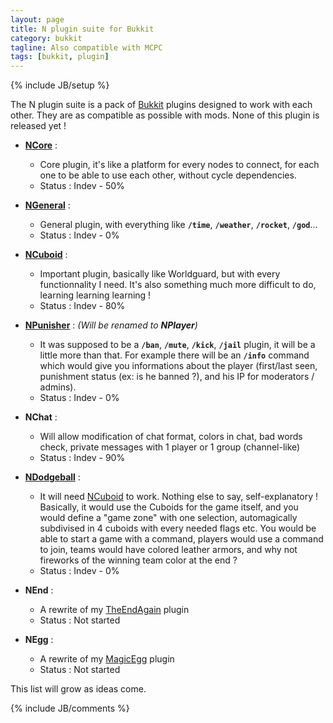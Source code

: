 ```yaml
---
layout: page
title: N plugin suite for Bukkit
category: bukkit
tagline: Also compatible with MCPC
tags: [bukkit, plugin]
---
```

{% include JB/setup %}

The N plugin suite is a pack of [Bukkit][] plugins designed to work with each other. They are as compatible as possible with mods. None of this plugin is released yet !

* **[NCore][]** : 

    * Core plugin, it's like a platform for every nodes to connect, for each one to be able to use each other, without cycle dependencies.
    * Status : Indev - 50%

* **[NGeneral][]** : 

    * General plugin, with everything like **`/time`**, **`/weather`**, **`/rocket`**, **`/god`**...
    * Status : Indev - 0%

* **[NCuboid][]** : 

    * Important plugin, basically like Worldguard, but with every functionnality I need. It's also something much more difficult to do, learning learning learning !
    * Status : Indev - 80%

* **[NPunisher][]** : _(Will be renamed to **NPlayer**)_

    * It was supposed to be a **`/ban`**, **`/mute`**, **`/kick`**, **`/jail`** plugin, it will be a little more than that. For example there will be an **`/info`** command which would give you informations about the player (first/last seen, punishment status (ex: is he banned ?), and his IP for moderators / admins).
    * Status : Indev - 0%

* **NChat** : 

    * Will allow modification of chat format, colors in chat, bad words check, private messages with 1 player or 1 group (channel-like)
    * Status : Indev - 90%

* **[NDodgeball][]** : 

    * It will need [NCuboid][] to work. Nothing else to say, self-explanatory ! Basically, it would use the Cuboids for the game itself, and you would define a "game zone" with one selection, automagically subdivised in 4 cuboids with every needed flags etc. You would be able to start a game with a command, players would use a command to join, teams would have colored leather armors, and why not fireworks of the winning team color at the end ?
    * Status : Indev - 0%

* **NEnd** : 

    * A rewrite of my [TheEndAgain][] plugin
    * Status : Not started

* **NEgg** : 

    * A rewrite of my [MagicEgg][] plugin
    * Status : Not started

This list will grow as ideas come.


{% include JB/comments %}

<!--- Under this lines are links defined --->
[Bukkit]: http://bukkit.org "Bukkit Forums"

[NCore]: https://github.com/Ribesg/NCore "NCore plugin repository"
[NGeneral]: https://github.com/Ribesg/NGeneral "NGeneral plugin repository"
[NCuboid]: https://github.com/Ribesg/NCuboid "NCuboid plugin repository"
[NPunisher]: https://github.com/Ribesg/NPunisher "NPunisher plugin repository"
[NDodgeball]: https://github.com/Ribesg/NDodgeball "NDodgeball plugin repository"

[TheEndAgain]: http://dev.bukkit.org/server-mods/n3w_theendagain/ "TheEndAgain on BukkitDev"
[MagicEgg]: http://dev.bukkit.org/server-mods/magicegg/ "MagicEgg on BukkitDev"
